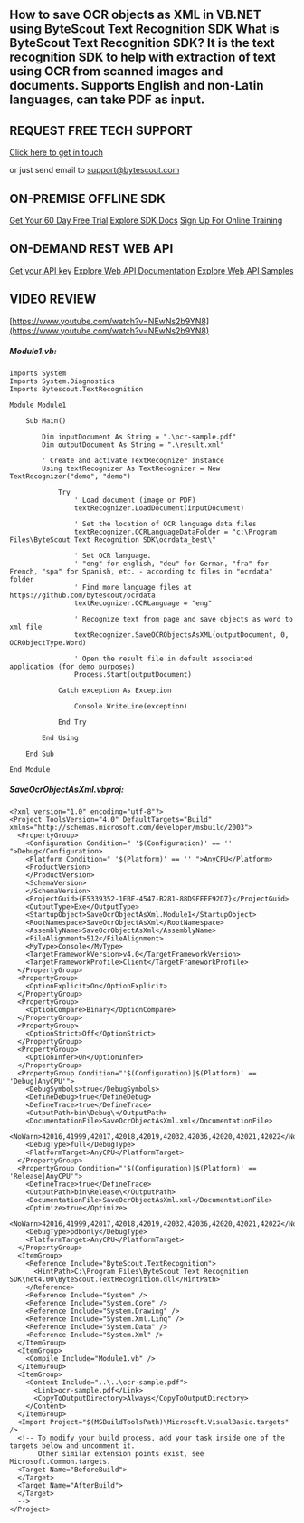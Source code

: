 ## How to save OCR objects as XML in VB.NET using ByteScout Text Recognition SDK What is ByteScout Text Recognition SDK? It is the text recognition SDK to help with extraction of text using OCR from scanned images and documents. Supports English and non-Latin languages, can take PDF as input.

## REQUEST FREE TECH SUPPORT

[Click here to get in touch](https://bytescout.zendesk.com/hc/en-us/requests/new?subject=ByteScout%20Text%20Recognition%20SDK%20Question)

or just send email to [support@bytescout.com](mailto:support@bytescout.com?subject=ByteScout%20Text%20Recognition%20SDK%20Question) 

## ON-PREMISE OFFLINE SDK 

[Get Your 60 Day Free Trial](https://bytescout.com/download/web-installer?utm_source=github-readme)
[Explore SDK Docs](https://bytescout.com/documentation/index.html?utm_source=github-readme)
[Sign Up For Online Training](https://academy.bytescout.com/)


## ON-DEMAND REST WEB API

[Get your API key](https://pdf.co/documentation/api?utm_source=github-readme)
[Explore Web API Documentation](https://pdf.co/documentation/api?utm_source=github-readme)
[Explore Web API Samples](https://github.com/bytescout/ByteScout-SDK-SourceCode/tree/master/PDF.co%20Web%20API)

## VIDEO REVIEW

[https://www.youtube.com/watch?v=NEwNs2b9YN8](https://www.youtube.com/watch?v=NEwNs2b9YN8)




<!-- code block begin -->

##### **Module1.vb:**
    
```
Imports System
Imports System.Diagnostics
Imports Bytescout.TextRecognition

Module Module1

    Sub Main()

        Dim inputDocument As String = ".\ocr-sample.pdf"
        Dim outputDocument As String = ".\result.xml"

        ' Create and activate TextRecognizer instance
        Using textRecognizer As TextRecognizer = New TextRecognizer("demo", "demo")

            Try
                ' Load document (image or PDF)
                textRecognizer.LoadDocument(inputDocument)

                ' Set the location of OCR language data files
                textRecognizer.OCRLanguageDataFolder = "c:\Program Files\ByteScout Text Recognition SDK\ocrdata_best\"

                ' Set OCR language.
                ' "eng" for english, "deu" for German, "fra" for French, "spa" for Spanish, etc. - according to files in "ocrdata" folder
                ' Find more language files at https://github.com/bytescout/ocrdata
                textRecognizer.OCRLanguage = "eng"

                ' Recognize text from page and save objects as word to xml file
                textRecognizer.SaveOCRObjectsAsXML(outputDocument, 0, OCRObjectType.Word)

                ' Open the result file in default associated application (for demo purposes)
                Process.Start(outputDocument)

            Catch exception As Exception

                Console.WriteLine(exception)

            End Try

        End Using

    End Sub

End Module

```

<!-- code block end -->    

<!-- code block begin -->

##### **SaveOcrObjectAsXml.vbproj:**
    
```
<?xml version="1.0" encoding="utf-8"?>
<Project ToolsVersion="4.0" DefaultTargets="Build" xmlns="http://schemas.microsoft.com/developer/msbuild/2003">
  <PropertyGroup>
    <Configuration Condition=" '$(Configuration)' == '' ">Debug</Configuration>
    <Platform Condition=" '$(Platform)' == '' ">AnyCPU</Platform>
    <ProductVersion>
    </ProductVersion>
    <SchemaVersion>
    </SchemaVersion>
    <ProjectGuid>{E5339352-1EBE-4547-B281-88D9FEEF92D7}</ProjectGuid>
    <OutputType>Exe</OutputType>
    <StartupObject>SaveOcrObjectAsXml.Module1</StartupObject>
    <RootNamespace>SaveOcrObjectAsXml</RootNamespace>
    <AssemblyName>SaveOcrObjectAsXml</AssemblyName>
    <FileAlignment>512</FileAlignment>
    <MyType>Console</MyType>
    <TargetFrameworkVersion>v4.0</TargetFrameworkVersion>
    <TargetFrameworkProfile>Client</TargetFrameworkProfile>
  </PropertyGroup>
  <PropertyGroup>
    <OptionExplicit>On</OptionExplicit>
  </PropertyGroup>
  <PropertyGroup>
    <OptionCompare>Binary</OptionCompare>
  </PropertyGroup>
  <PropertyGroup>
    <OptionStrict>Off</OptionStrict>
  </PropertyGroup>
  <PropertyGroup>
    <OptionInfer>On</OptionInfer>
  </PropertyGroup>
  <PropertyGroup Condition="'$(Configuration)|$(Platform)' == 'Debug|AnyCPU'">
    <DebugSymbols>true</DebugSymbols>
    <DefineDebug>true</DefineDebug>
    <DefineTrace>true</DefineTrace>
    <OutputPath>bin\Debug\</OutputPath>
    <DocumentationFile>SaveOcrObjectAsXml.xml</DocumentationFile>
    <NoWarn>42016,41999,42017,42018,42019,42032,42036,42020,42021,42022</NoWarn>
    <DebugType>full</DebugType>
    <PlatformTarget>AnyCPU</PlatformTarget>
  </PropertyGroup>
  <PropertyGroup Condition="'$(Configuration)|$(Platform)' == 'Release|AnyCPU'">
    <DefineTrace>true</DefineTrace>
    <OutputPath>bin\Release\</OutputPath>
    <DocumentationFile>SaveOcrObjectAsXml.xml</DocumentationFile>
    <Optimize>true</Optimize>
    <NoWarn>42016,41999,42017,42018,42019,42032,42036,42020,42021,42022</NoWarn>
    <DebugType>pdbonly</DebugType>
    <PlatformTarget>AnyCPU</PlatformTarget>
  </PropertyGroup>
  <ItemGroup>
    <Reference Include="ByteScout.TextRecognition">
      <HintPath>C:\Program Files\ByteScout Text Recognition SDK\net4.00\ByteScout.TextRecognition.dll</HintPath>
    </Reference>
    <Reference Include="System" />
    <Reference Include="System.Core" />
    <Reference Include="System.Drawing" />
    <Reference Include="System.Xml.Linq" />
    <Reference Include="System.Data" />
    <Reference Include="System.Xml" />
  </ItemGroup>
  <ItemGroup>
    <Compile Include="Module1.vb" />
  </ItemGroup>
  <ItemGroup>
    <Content Include="..\..\ocr-sample.pdf">
      <Link>ocr-sample.pdf</Link>
      <CopyToOutputDirectory>Always</CopyToOutputDirectory>
    </Content>
  </ItemGroup>
  <Import Project="$(MSBuildToolsPath)\Microsoft.VisualBasic.targets" />
  <!-- To modify your build process, add your task inside one of the targets below and uncomment it. 
       Other similar extension points exist, see Microsoft.Common.targets.
  <Target Name="BeforeBuild">
  </Target>
  <Target Name="AfterBuild">
  </Target>
  -->
</Project>
```

<!-- code block end -->